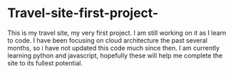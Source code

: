 # Travel-site-first-project-
This is my travel site, my very first project.  I am still working on it as I learn to code.  I have been focusing on cloud architecture the past several months, so i have not updated this code much since then.  I am currently learning python and javascript, hopefully these will help me complete the site to its fullest potential.

